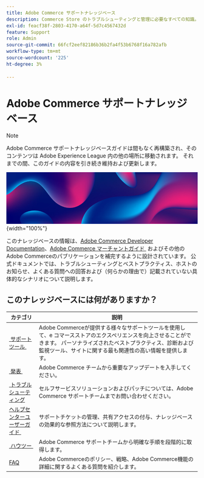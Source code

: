 ```yaml
---
title: Adobe Commerce サポートナレッジベース
description: Commerce Store のトラブルシューティングと管理に必要なすべての知識。
exl-id: feacf38f-2803-4170-a64f-5d7c4567432d
feature: Support
role: Admin
source-git-commit: 66fcf2eef82186b36b2fa4f53b6768f16a782afb
workflow-type: tm+mt
source-wordcount: '225'
ht-degree: 3%

---
```


# Adobe Commerce サポートナレッジベース

>[!NOTE]
>
>Adobe Commerce サポートナレッジベースガイドは間もなく再構築され、そのコンテンツは Adobe Experience League 内の他の場所に移動されます。 それまでの間、このガイドの内容を引き続き維持および更新します。

![&#x200B; ナレッジベースのホームページ &#x200B;](../help/assets/knowledge-base-home-page-cover.jpg){width="100%"}

このナレッジベースの情報は、[Adobe Commerce Developer Documentation](https://developer.adobe.com/commerce/docs)、[Adobe Commerce マーチャントガイド &#x200B;](https://experienceleague.adobe.com/docs/commerce-admin/user-guides/home.html?lang=ja) およびその他のAdobe Commerceのパブリケーションを補完するように設計されています。 公式ドキュメントでは、トラブルシューティングとベストプラクティス、ホストのお知らせ、よくある質問への回答および（何らかの理由で）記載されていない具体的なシナリオについて説明します。

## このナレッジベースには何がありますか？

| カテゴリ | 説明 |
| --- | --- |
| [&#x200B; サポートツール &#x200B;](/help/support-tools/overview.md) | Adobe Commerceが提供する様々なサポートツールを使用して、e コマースストアのエクスペリエンスを向上させることができます。 パーソナライズされたベストプラクティス、診断および監視ツール、サイトに関する最も関連性の高い情報を提供します。 |
| [&#x200B; 発表 &#x200B;](/help/announcements/overview.md) | Adobe Commerce チームから重要なアップデートを入手してください。 |
| [&#x200B; トラブルシューティング &#x200B;](/help/troubleshooting/overview.md) | セルフサービスソリューションおよびパッチについては、Adobe Commerce サポートチームまでお問い合わせください。 |
| [&#x200B; ヘルプセンターユーザーガイド &#x200B;](/help/help-center-guide/help-center/magento-help-center-user-guide.md) | サポートチケットの管理、共有アクセスの付与、ナレッジベースの効果的な参照方法について説明します。 |
| [&#x200B; ハウツー &#x200B;](/help/how-to/overview.md) | Adobe Commerce サポートチームから明確な手順を段階的に取得します。 |
| [FAQ](/help/faq/overview.md) | Adobe Commerceのポリシー、戦略、Adobe Commerce機能の詳細に関するよくある質問を紹介します。 |


